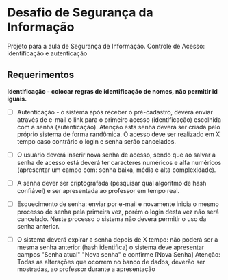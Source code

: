 # Desafio de Segurança da Informação
Projeto para a aula de Segurança de Informação.
Controle de Acesso: identificação e autenticação


## Requerimentos

**Identificação - colocar regras de identificação de nomes, não permitir id iguais.**

- [ ]  Autenticação - o sistema após receber o pré-cadastro, deverá enviar através de e-mail o link para o primeiro acesso (identificação) escolhida com a senha (autenticação). Atenção esta senha deverá ser criada pelo próprio sistema de forma randômica. O acesso deve ser realizado em X tempo caso contrário o login e senha serão cancelados.

- [ ]  O usuário deverá inserir nova senha de acesso, sendo que ao salvar a senha de acesso está deverá ter caracteres numéricos e alfa numéricos (apresentar um campo com: senha baixa, média e alta complexidade).

- [ ]  A senha dever ser criptografada (pesquisar qual algoritmo de hash confiável) e ser apresentada ao professor em tempo real.

- [ ]  Esquecimento de senha: enviar por e-mail e novamente inicia o mesmo processo de senha pela primeira vez, porém o login desta vez não será cancelado. Neste processo o sistema não deverá permitir o uso da senha anterior. 


- [ ]  O sistema deverá expirar a senha depois de X tempo: não poderá ser a mesma senha anterior (hash identifica) o sistema deve apresentar campos "Senha atual" "Nova senha" e confirme [Nova Senha]
Atenção: Todas as alterações que ocorrem no banco de dados, deverão ser mostradas, ao professor durante a apresentação
